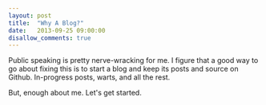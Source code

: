 ```yaml
---
layout: post
title:  "Why A Blog?"
date:   2013-09-25 09:00:00
disallow_comments: true
---
```


Public speaking is pretty nerve-wracking for me.
I figure that a good way to go about fixing this is to
start a blog and keep its posts and source on Github.
In-progress posts, warts, and all the rest.

But, enough about me. Let's get started.
